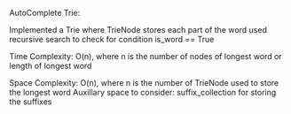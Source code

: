 AutoComplete Trie:

Implemented a Trie where TrieNode stores each part of the word
used recursive search to check for condition is_word == True

Time Complexity:
O(n), where n is the number of nodes of longest word or length of longest word

Space Complexity:
O(n), where n is the number of TrieNode used to store the longest word
Auxillary space to consider:
suffix_collection for storing the suffixes